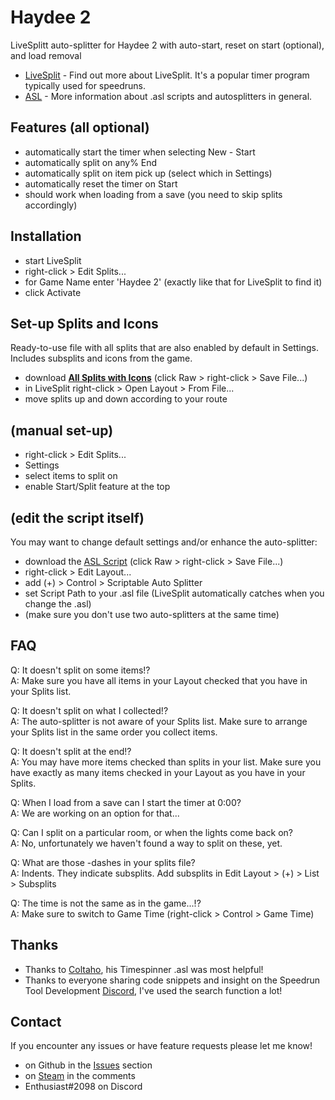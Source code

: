 # Haydee 2
LiveSplitt auto-splitter for Haydee 2 with auto-start, reset on start (optional), and load removal

- [LiveSplit](https://github.com/LiveSplit) - Find out more about LiveSplit. It's a popular timer program typically used for speedruns.
- [ASL](https://github.com/LiveSplit/LiveSplit.AutoSplitters) - More information about .asl scripts and autosplitters in general.

## Features (all optional)

- automatically start the timer when selecting New - Start
- automatically split on any% End
- automatically split on item pick up (select which in Settings)
- automatically reset the timer on Start
- should work when loading from a save (you need to skip splits accordingly)

## Installation 

- start LiveSplit
- right-click > Edit Splits...
- for Game Name enter 'Haydee 2' (exactly like that for LiveSplit to find it)
- click Activate

## Set-up Splits and Icons

Ready-to-use file with all splits that are also enabled by default in Settings.
Includes subsplits and icons from the game.

- download **[All Splits with Icons](Haydee_2_Splits_Icons.lss)** (click Raw > right-click > Save File...)
- in LiveSplit right-click > Open Layout > From File...
- move splits up and down according to your route

## (manual set-up)

- right-click > Edit Splits...
- Settings
- select items to split on
- enable Start/Split feature at the top

## (edit the script itself)

You may want to change default settings and/or enhance the auto-splitter:

- download the [ASL Script](haydee2.asl) (click Raw > right-click > Save File...)
- right-click > Edit Layout...
- add (+) > Control > Scriptable Auto Splitter
- set Script Path to your .asl file (LiveSplit automatically catches when you change the .asl)
- (make sure you don't use two auto-splitters at the same time)
  
## FAQ

Q: It doesn't split on some items!?  
A: Make sure you have all items in your Layout checked that you have in your Splits list.

Q: It doesn't split on what I collected!?  
A: The auto-splitter is not aware of your Splits list. Make sure to arrange your Splits list in the same order you collect items.

Q: It doesn't split at the end!?  
A: You may have more items checked than splits in your list. Make sure you have exactly as many items checked in your Layout as you have in your Splits.

Q: When I load from a save can I start the timer at 0:00?  
A: We are working on an option for that...

Q: Can I split on a particular room, or when the lights come back on?  
A: No, unfortunately we haven't found a way to split on these, yet.

Q: What are those -dashes in your splits file?  
A: Indents. They indicate subsplits. Add subsplits in Edit Layout > (+) > List > Subsplits

Q: The time is not the same as in the game...!?  
A: Make sure to switch to Game Time (right-click > Control > Game Time)

## Thanks

- Thanks to [Coltaho](https://github.com/Coltaho/), his Timespinner .asl was most helpful!
- Thanks to everyone sharing code snippets and insight on the Speedrun Tool Development [Discord](https://discord.gg/MtVmSggpVb), I've used the search function a lot!

## Contact

If you encounter any issues or have feature requests please let me know! 

- on Github in the [Issues](https://github.com/EnthusiastNT/haydee2/issues) section
- on [Steam](https://steamcommunity.com/sharedfiles/filedetails/?id=2315048067) in the comments
- Enthusiast#2098 on Discord
